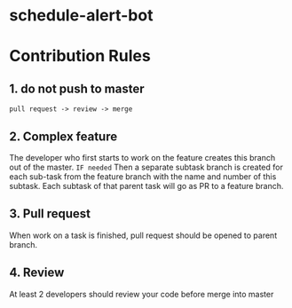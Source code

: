 # schedule-alert-bot

# Contribution Rules
## 1. do not push to master
```text
pull request -> review -> merge
```
## 2. Complex feature
The developer who first starts to work on the feature creates this branch out of the master. 
`IF needed`
Then a separate subtask branch is created for each sub-task from the feature branch with the name and number of this subtask. 
Each subtask of that parent task will go as PR to a feature branch.

## 3. Pull request
When work on a task is finished, pull request should be opened to parent branch.

## 4. Review
At least 2 developers should review your code before merge into master